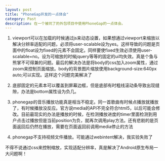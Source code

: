 ```yaml
---
layout: post
title: "PhoneGap开发的一点体会"
category: Past
description: 在一个被坑了的外包项目中使用PhoneGap的一点体会。
---
```

1. viewport可以在加载的时候通过js来动态设置，如果想通过viewport来缩放以解决分辨率适配的问题，必须将user-scalable设为yes。这样导致的问题是页面中的float设为fixed的元素不会固定。同样要使fixed生效必须使用user-scalable=no。设为可缩放的时候jquery等等的固定的ui均失效。真是个鱼与熊掌不可得兼的问题。最后的解决办法是将body的css加入zoom属性，通过zoom来控制页面缩放。body的背景图片缩放使用background-size:640px
 auto;可以实现。这样这个问题完美解决了

2. 底部固定的元素本可以覆盖到屏幕边框，但是底部有时粗线滚动条导致出现缝隙，办法是bottom属性设为负几。

3. phonegap的音乐播放功能真是相当不稳定。同一首歌曲有时候点播放就播放了，有时候播放没反应。官方说media的API不完全符合html5，以后可能会修改。目前最现实的办法是播放的时候，在检测播放进度的timer里面检测到用户点击过播放但是当前position为负，就再次调用play方法。还有悲剧的是页面返回后仍然在播放，需要在页面返回前调用media停止的方法

4. phonegap不支持视频文件播放。可能通过webintent解决，我实验失败了

不得不说通过css来控制缩放，实现适配分辨率，真是解决了Android原生布局一大问题啊！

